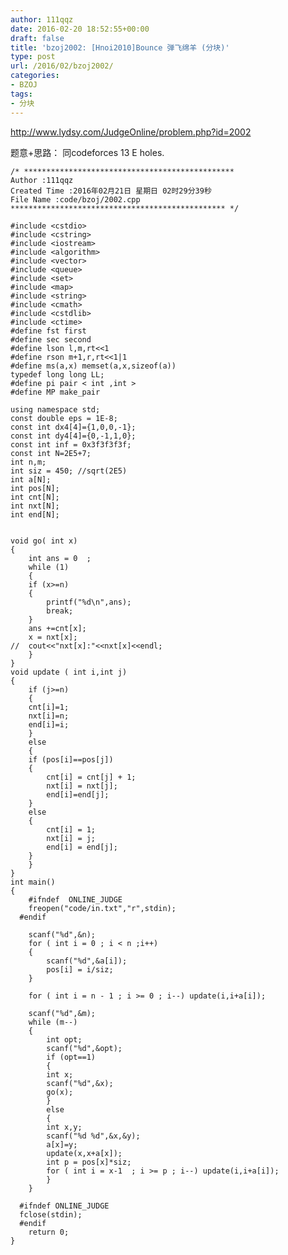 ```yaml
---
author: 111qqz
date: 2016-02-20 18:52:55+00:00
draft: false
title: 'bzoj2002: [Hnoi2010]Bounce 弹飞绵羊 (分块)'
type: post
url: /2016/02/bzoj2002/
categories:
- BZOJ
tags:
- 分块
---
```


http://www.lydsy.com/JudgeOnline/problem.php?id=2002

题意+思路： 同codeforces 13 E holes.



    
    /* ***********************************************
    Author :111qqz
    Created Time :2016年02月21日 星期日 02时29分39秒
    File Name :code/bzoj/2002.cpp
    ************************************************ */
    
    #include <cstdio>
    #include <cstring>
    #include <iostream>
    #include <algorithm>
    #include <vector>
    #include <queue>
    #include <set>
    #include <map>
    #include <string>
    #include <cmath>
    #include <cstdlib>
    #include <ctime>
    #define fst first
    #define sec second
    #define lson l,m,rt<<1
    #define rson m+1,r,rt<<1|1
    #define ms(a,x) memset(a,x,sizeof(a))
    typedef long long LL;
    #define pi pair < int ,int >
    #define MP make_pair
    
    using namespace std;
    const double eps = 1E-8;
    const int dx4[4]={1,0,0,-1};
    const int dy4[4]={0,-1,1,0};
    const int inf = 0x3f3f3f3f;
    const int N=2E5+7;
    int n,m;
    int siz = 450; //sqrt(2E5)
    int a[N];
    int pos[N];
    int cnt[N];
    int nxt[N];
    int end[N];
    
    
    void go( int x)
    {
        int ans = 0  ;
        while (1)
        {
    	if (x>=n)
    	{
    	    printf("%d\n",ans);
    	    break;
    	}
    	ans +=cnt[x];
    	x = nxt[x];
    //	cout<<"nxt[x]:"<<nxt[x]<<endl;
        }
    }
    void update ( int i,int j)
    {
        if (j>=n)
        {
    	cnt[i]=1;
    	nxt[i]=n;
    	end[i]=i;
        }
        else
        {
    	if (pos[i]==pos[j])
    	{
    	    cnt[i] = cnt[j] + 1;
    	    nxt[i] = nxt[j];
    	    end[i]=end[j];
    	}
    	else
    	{
    	    cnt[i] = 1;
    	    nxt[i] = j;
    	    end[i] = end[j];
    	}
        }
    }
    int main()
    {
    	#ifndef  ONLINE_JUDGE 
    	freopen("code/in.txt","r",stdin);
      #endif
    
    	scanf("%d",&n);
    	for ( int i = 0 ; i < n ;i++)
    	{
    	    scanf("%d",&a[i]);
    	    pos[i] = i/siz;
    	}
    
    	for ( int i = n - 1 ; i >= 0 ; i--) update(i,i+a[i]);
    
    	scanf("%d",&m);
    	while (m--)
    	{
    	    int opt;
    	    scanf("%d",&opt);
    	    if (opt==1)
    	    {
    		int x;
    		scanf("%d",&x);
    		go(x);
    	    }
    	    else
    	    {
    		int x,y;
    		scanf("%d %d",&x,&y);
    		a[x]=y;
    		update(x,x+a[x]);
    		int p = pos[x]*siz;
    		for ( int i = x-1  ; i >= p ; i--) update(i,i+a[i]);
    	    }
    	}
    
      #ifndef ONLINE_JUDGE  
      fclose(stdin);
      #endif
        return 0;
    }
    
